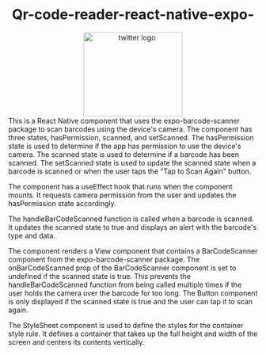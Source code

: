 <div align="center">
 
# Qr-code-reader-react-native-expo-
  <a href="https://github.com/simon-zerisenay/QR-Reader" target="_blank">
    <img src="https://github.com/simon-zerisenay/simon-zerisenay/blob/main/QRREADER.png"  padding="20" height="170" width="200" alt="twitter logo"  />
  </a> 
 
 </div>  
This is a React Native component that uses the expo-barcode-scanner package to scan barcodes using the device's camera. The component has three states, hasPermission, scanned, and setScanned. The hasPermission state is used to determine if the app has permission to use the device's camera. The scanned state is used to determine if a barcode has been scanned. The setScanned state is used to update the scanned state when a barcode is scanned or when the user taps the "Tap to Scan Again" button.
   
The component has a useEffect hook that runs when the component mounts. It requests camera permission from the user and updates the hasPermission state accordingly.

The handleBarCodeScanned function is called when a barcode is scanned. It updates the scanned state to true and displays an alert with the barcode's type and data.
 
The component renders a View component that contains a BarCodeScanner component from the expo-barcode-scanner package. The onBarCodeScanned prop of the BarCodeScanner component is set to undefined if the scanned state is true. This prevents the handleBarCodeScanned function from being called multiple times if the user holds the camera over the barcode for too long. The Button component is only displayed if the scanned state is true and the user can tap it to scan again.
 
The StyleSheet component is used to define the styles for the container style rule. It defines a container that takes up the full height and width of the screen and centers its contents vertically. 
 
 
